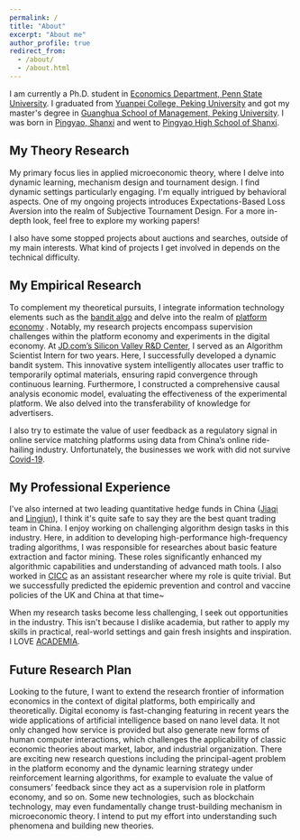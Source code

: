 ```yaml
---
permalink: /
title: "About"
excerpt: "About me"
author_profile: true
redirect_from: 
  - /about/
  - /about.html
---
```


I am currently a Ph.D. student in [Economics Department, Penn State University](https://econ.la.psu.edu/). I graduated from [Yuanpei College, Peking University](https://yuanpei.pku.edu.cn/en/) and got my master's degree in [Guanghua School of Management, Peking University](https://en.gsm.pku.edu.cn/). I was born in [Pingyao, Shanxi](https://en.wikipedia.org/wiki/Pingyao) and went to [Pingyao High School of Shanxi](https://baike.baidu.com/item/%E5%B1%B1%E8%A5%BF%E7%9C%81%E5%B9%B3%E9%81%A5%E4%B8%AD%E5%AD%A6%E6%A0%A1/6439441).



## My Theory Research
My primary focus lies in applied microeconomic theory, where I delve into dynamic learning, mechanism design and tournament design. I find dynamic settings particularly engaging. I'm equally intrigued by behavioral aspects. One of my ongoing projects introduces Expectations-Based Loss Aversion into the realm of Subjective Tournament Design. For a more in-depth look, feel free to explore my working papers!

I also have some stopped projects about auctions and searches, outside of my main interests. What kind of projects I get involved in depends on the technical difficulty.

## My Empirical Research
To complement my theoretical pursuits, I integrate information technology elements such as the [bandit algo](https://en.wikipedia.org/wiki/Multi-armed_bandit) and delve into the realm of [platform economy](https://en.wikipedia.org/wiki/Platform_economy) . Notably, my research projects encompass supervision challenges within the platform economy and experiments in the digital economy. At [JD.com’s Silicon Valley R&D Center]([https://www.jd.com/?country=USA](https://jdcorporateblog.com/jd-coms-silicon-valley-rd-center-ramps-up-operations/)), I served as an Algorithm Scientist Intern for two years. Here, I successfully developed a dynamic bandit system. This innovative system intelligently allocates user traffic to temporarily optimal materials, ensuring rapid convergence through continuous learning. Furthermore, I constructed a comprehensive causal analysis economic model, evaluating the effectiveness of the experimental platform. We also delved into the transferability of knowledge for advertisers.

I also try to estimate the value of user feedback as a regulatory signal in online service matching platforms using data from China’s online ride-hailing industry. Unfortunately, the businesses we work with did not survive [Covid-19](https://covid19.who.int/region/wpro/country/cn).



## My Professional Experience
I've also interned at two leading quantitative hedge funds in China ([Jiaqi](https://www.lingjuninvest.com/?lang=en-us) and [Lingjun](https://www.lingjuninvest.com/?lang=en-us)), I think it's quite safe to say they are the best quant trading team in China. I enjoy working on challenging algorithm design tasks in this industry. Here, in addition to developing high-performance high-frequency trading algorithms, I was responsible for researches about basic feature extraction and factor mining. These roles significantly enhanced my algorithmic capabilities and understanding of advanced math tools. I also worked in [CICC](https://cgi.cicc.com/zh_CN/home) as an assistant researcher where my role is quite trivial. But we successfully predicted the epidemic prevention and control and vaccine policies of the UK and China at that time~ 

When my research tasks become less challenging, I seek out opportunities in the industry. This isn't because I dislike academia, but rather to apply my skills in practical, real-world settings and gain fresh insights and inspiration. I LOVE [ACADEMIA](https://www.aeaweb.org/).

## Future Research Plan
Looking to the future, I want to extend the research frontier of information economics in the context of digital platforms, both empirically and theoretically. Digital economy is fast-changing featuring in recent years the wide applications of artificial intelligence based on nano level data. It not only changed how service is provided but also generate new forms of human computer interactions, which challenges the applicability of classic economic theories about market, labor, and industrial organization. There are exciting new research questions including the principal-agent problem in the platform economy and the dynamic learning strategy under reinforcement learning algorithms, for example to evaluate the value of consumers’ feedback since they act as a supervision role in platform economy, and so on. Some new technologies, such as blockchain technology, may even fundamentally change trust-building mechanism in microeconomic theory. I intend to put my effort into understanding such phenomena and building new theories. 






